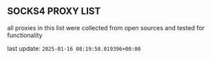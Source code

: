 ## SOCKS4 PROXY LIST

all proxies in this list were collected from open sources and tested for functionality

last update: `2025-01-16 08:19:58.019396+00:00`